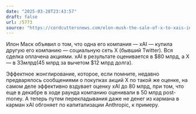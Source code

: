 ```yaml
---
date: "2025-03-28T23:43:57"
draft: false
url: /5773
source: "https://cordcuttersnews.com/elon-musk-the-sale-of-x-to-xais-in-113-billion-all-stock-deal/"
---
```


Илон Маск объявил о том, что одна его компания — xAI — купила другую его компанию — социальную сеть X (бывший Twitter). Вся сделка оплачена акциями. xAI в результате оценивается в $80 млрд, а X — в $33 млрд ($45 млрд за вычетом $12 млрд долга). 

Эффектное жонглирование, которое, если помните, недавно предварялось сообщениями о покупках акций X по такой же оценке, на самом деле эффективно вздувает оценку xAI до 80 млрд, при том, что еще в декабре в ходе раунда компанию оценивали в 50 млрд post-money. А теперь путем перекладывания даже не денег из кармана в карман xAI обгоняет по капитализации Anthropic, к примеру.